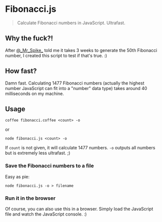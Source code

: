 # Fibonacci.js

> Calculate Fibonacci numbers in JavaScript. Ultrafast.

## Why the fuck?!

After [@\_Mr\_Spike\_](http://twitter.com/_Mr_Spike_) told me it takes 3 weeks to generate the 50th Fibonacci number, I created this script to test if that's true. :)

## How fast?

Damn fast. Calculating 1477 Fibonacci numbers (actually the highest number JavaScript can fit into a "number" data type) takes around 40 milliseconds on my machine.

## Usage

	coffee fibonacci.coffee <count> -o

or

	node fibonacci.js <count> -o

If `count` is not given, it will calculate 1477 numbers.
`-o` outputs all numbers but is extremely less ultrafast. ;)

### Save the Fibonacci numbers to a file

Easy as pie:

	node fibonacci.js -o > filename

### Run it in the browser

Of course, you can also use this in a browser.
Simply load the JavaScript file and watch the JavaScript console. :)